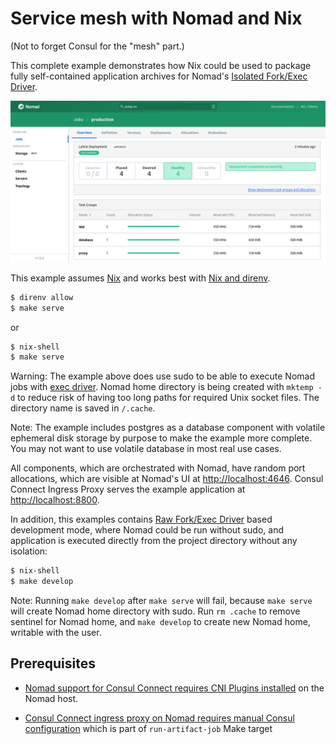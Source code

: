 Service mesh with Nomad and Nix
===============================

(Not to forget Consul for the "mesh" part.)

This complete example demonstrates how Nix could be used to package fully self-contained application archives for Nomad's [Isolated Fork/Exec Driver](https://www.nomadproject.io/docs/drivers/exec).

![](nomad.png)

This example assumes [Nix](https://nixos.org/download.html) and works best with [Nix and direnv](https://nix.dev/tutorials/declarative-and-reproducible-developer-environments.html#direnv-automatically-activating-the-environment-on-directory-change).

```bash
$ direnv allow
$ make serve
```

or

```bash
$ nix-shell
$ make serve
```

Warning: The example above does use sudo to be able to execute Nomad jobs with [exec driver](https://www.nomadproject.io/docs/drivers/exec). Nomad home directory is being created with `mktemp -d` to reduce risk of having too long paths for required Unix socket files. The directory name is saved in `/.cache`.

Note: The example includes postgres as a database component with volatile ephemeral disk storage by purpose to make the example more complete. You may not want to use volatile database in most real use cases.

All components, which are orchestrated with Nomad, have random port allocations, which are visible at Nomad's UI at [http://localhost:4646](http://localhost:4646). Consul Connect Ingress Proxy serves the example application at [http://localhost:8800](http://localhost:8800).

In addition, this examples contains [Raw Fork/Exec Driver](https://www.nomadproject.io/docs/drivers/raw_exec) based development mode, where Nomad could be run without sudo, and application is executed directly from the project directory without any isolation:

```bash
$ nix-shell
$ make develop
```

Note: Running `make develop` after `make serve` will fail, because `make serve` will create Nomad home directory with sudo. Run `rm .cache` to remove sentinel for Nomad home, and `make develop` to create new Nomad home, writable with the user.

Prerequisites
-------------

* [Nomad support for Consul Connect requires CNI Plugins installed](https://www.nomadproject.io/docs/integrations/consul-connect#cni-plugins) on the Nomad host.

* [Consul Connect ingress proxy on Nomad requires manual Consul configuration](https://github.com/hashicorp/nomad/issues/8647) which is part of `run-artifact-job` Make target
